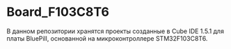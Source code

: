 # Board_F103C8T6
В данном репозитории хранятся проекты созданные в Cube IDE 1.5.1 для платы BluePill, основанной на 
микроконтроллере STM32F103C8T6.
